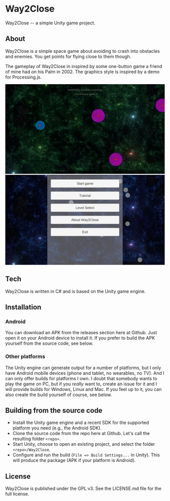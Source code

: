 # Way2Close
Way2Close -- a simple Unity game project.

## About
Way2Close is a simple space game about avoiding to crash into obstacles and enemies. You get points for flying close to them though.

The gameplay of Way2Close in inspired by some one-button game a friend of mine had on his Palm in 2002. The graphics style is inspired by a demo for Processing.js.

![Vis](./release/v0.2.0/screenshots/phone/way2close_tutorial.jpg?raw=true "Way2Close gameplay, totorial level.")
![Vis](./release/v0.2.0/screenshots/phone/way2close_menu.jpg?raw=true "The Way2Close menu")

## Tech
Way2Close is written in C# and is based on the Unity game engine.

## Installation

### Android
You can download an APK from the releases section here at Github. Just open it on your Android device to install it. If you prefer to build the APK yourself from the source code, see below.

### Other platforms
The Unity engine can generate output for a number of platforms, but I only have Android mobile devices (phone and tablet, no wearables, no TV). And I can only offer builds for platforms I own. I doubt that somebody wants to play the game on PC, but if you *really* want to, create an issue for it and I will provide builds for Windows, Linux and Mac. If you feel up to it, you can also create the build yourself of course, see below.

## Building from the source code
* Install the Unity game engine and a recent SDK for the supported platform you need (e.g., the Android SDK).
* Clone the source code from the repo here at Github. Let's call the resulting folder `<repo>`.
* Start Unity, choose to open an existing project, and select the folder `<repo>/Way2Close`.
* Configure and run the build (`File => Build Settings...` in Unity). This will produce the package (APK if your platform is Android).

## License
Way2Close is published under the GPL v3. See the LICENSE.md file for the full license.
